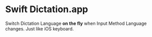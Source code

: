 Swift Dictation.app
===================

Switch Dictation Language **on the fly** when Input Method Language changes.
Just like iOS keyboard.
